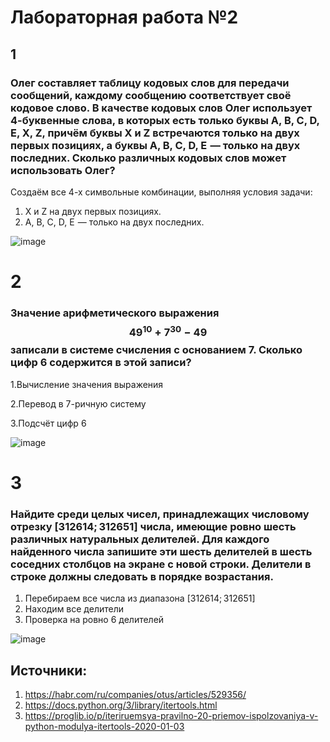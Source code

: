 # Лабораторная работа №2

## 1

### Олег составляет таблицу кодовых слов для передачи сообщений, каждому сообщению соответствует своё кодовое слово. В качестве кодовых слов Олег использует 4-буквенные слова, в которых есть только буквы A, B, C, D, E, X, Z, причём буквы X и Z встречаются только на двух первых позициях, а буквы A, B, C, D, E  — только на двух последних. Сколько различных кодовых слов может использовать Олег?

Создаём все 4-х символьные комбинации, выполняя условия задачи:
  1. X и Z на двух первых позициях.
  2. A, B, C, D, E  — только на двух последних.
     
![image](https://github.com/user-attachments/assets/76e115c6-5438-45da-8d04-fefb2b809a68)

# 2

### Значение арифметического выражения $$49^{10} +7 ^{30}-49$$  записали в системе счисления с основанием 7. Сколько цифр 6 содержится в этой записи?

  1.Вычисление значения выражения
  
  2.Перевод в 7-ричную систему
  
  3.Подсчёт цифр 6
  
![image](https://github.com/user-attachments/assets/643c023f-3112-4997-adb4-d13fb799a822)

# 3

### Найдите среди целых чисел, принадлежащих числовому отрезку [312614; 312651] числа, имеющие ровно шесть различных натуральных делителей. Для каждого найденного числа запишите эти шесть делителей в шесть соседних столбцов на экране с новой строки. Делители в строке должны следовать в порядке возрастания.

  1. Перебираем все числа из диапазона [312614; 312651]
  2. Находим все делители
  3. Проверка на ровно 6 делителей

![image](https://github.com/user-attachments/assets/6ff42aac-5e8a-4c72-9437-78695cfac1e6)

## Источники:
1. https://habr.com/ru/companies/otus/articles/529356/
2. https://docs.python.org/3/library/itertools.html
3. https://proglib.io/p/iteriruemsya-pravilno-20-priemov-ispolzovaniya-v-python-modulya-itertools-2020-01-03
